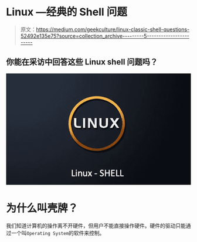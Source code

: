 # Linux —经典的 Shell 问题

> 原文：<https://medium.com/geekculture/linux-classic-shell-questions-52492e135e75?source=collection_archive---------5----------------------->

## 你能在采访中回答这些 Linux shell 问题吗？

![](img/2f570cce455edf4acca9d842236789e0.png)

# 为什么叫壳牌？

我们知道计算机的操作离不开硬件，但用户不能直接操作硬件。硬件的驱动只能通过一个叫`Operating System`的软件来控制。